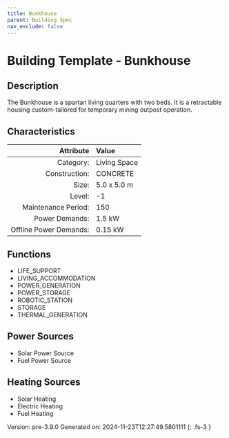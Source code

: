 ```yaml
---
title: Bunkhouse
parent: Building Spec
nav_exclude: false
---
```

# Building Template - Bunkhouse

## Description
The Bunkhouse is a spartan living quarters with two beds. It is a retractable housing custom-tailored for temporary mining outpost operation.

## Characteristics

| Attribute      | Value |
|--------:|:------|
|Category:|Living Space|
|Construction:|CONCRETE|
|Size:|5.0 x 5.0 m|
|Level:|-1|
|Maintenance Period:|150|
|Power Demands:|1.5 kW|
|Offline Power Demands:|0.15 kW|


## Functions
      
- LIFE_SUPPORT
- LIVING_ACCOMMODATION
- POWER_GENERATION
- POWER_STORAGE
- ROBOTIC_STATION
- STORAGE
- THERMAL_GENERATION


## Power Sources
      
- Solar Power Source
- Fuel Power Source

## Heating Sources

- Solar Heating
- Electric Heating
- Fuel Heating

Version: pre-3.9.0 Generated on: 2024-11-23T12:27:49.5801111
{: .fs-3 }